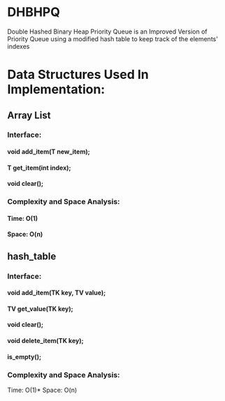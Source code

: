 # DHBHPQ
Double Hashed Binary Heap Priority Queue is an Improved Version of Priority Queue using a modified hash table to keep track of the elements' indexes
# Data Structures Used In Implementation:
## Array List
### Interface:
  #### void add_item(T new_item);
  #### T get_item(int index);
  #### void clear();
### Complexity and Space Analysis:
  #### Time: O(1)
  #### Space: O(n)
## hash_table
### Interface:
  #### void add_item(TK key, TV value);
  #### TV get_value(TK key);
  #### void clear();
  #### void delete_item(TK key);
  #### is_empty();
### Complexity and Space Analysis:
  Time: O(1)*
  Space: O(n)
